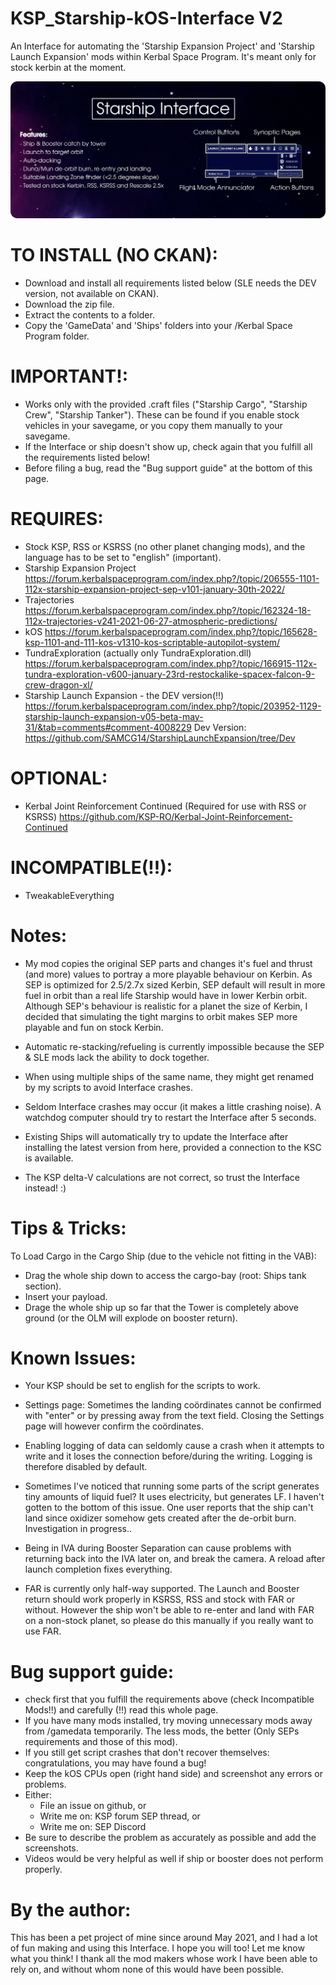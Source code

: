 # KSP_Starship-kOS-Interface V2
An Interface for automating the 'Starship Expansion Project' and 'Starship Launch Expansion' mods within Kerbal Space Program. It's meant only for stock kerbin at the moment.


![Alt text](/Infographic.png)


# TO INSTALL (NO CKAN):
- Download and install all requirements listed below (SLE needs the DEV version, not available on CKAN).
- Download the zip file.
- Extract the contents to a folder.
- Copy the 'GameData' and 'Ships' folders into your /Kerbal Space Program folder.

# IMPORTANT!:
- Works only with the provided .craft files ("Starship Cargo", "Starship Crew", "Starship Tanker"). These can be found if you enable stock vehicles in your savegame, or you copy them manually to your savegame.
- If the Interface or ship doesn't show up, check again that you fulfill all the requirements listed below!
- Before filing a bug, read the "Bug support guide" at the bottom of this page.

# REQUIRES:
- Stock KSP, RSS or KSRSS (no other planet changing mods), and the language has to be set to "english" (important).
- Starship Expansion Project
    https://forum.kerbalspaceprogram.com/index.php?/topic/206555-1101-112x-starship-expansion-project-sep-v101-january-30th-2022/
- Trajectories
    https://forum.kerbalspaceprogram.com/index.php?/topic/162324-18-112x-trajectories-v241-2021-06-27-atmospheric-predictions/
- kOS
    https://forum.kerbalspaceprogram.com/index.php?/topic/165628-ksp-1101-and-111-kos-v1310-kos-scriptable-autopilot-system/
- TundraExploration (actually only TundraExploration.dll)
    https://forum.kerbalspaceprogram.com/index.php?/topic/166915-112x-tundra-exploration-v600-january-23rd-restockalike-spacex-falcon-9-crew-dragon-xl/
- Starship Launch Expansion - the DEV version(!!)
    https://forum.kerbalspaceprogram.com/index.php?/topic/203952-1129-starship-launch-expansion-v05-beta-may-31/&tab=comments#comment-4008229
    Dev Version: https://github.com/SAMCG14/StarshipLaunchExpansion/tree/Dev

# OPTIONAL:
- Kerbal Joint Reinforcement Continued (Required for use with RSS or KSRSS)
    https://github.com/KSP-RO/Kerbal-Joint-Reinforcement-Continued

# INCOMPATIBLE(!!):
- TweakableEverything



# Notes:
- My mod copies the original SEP parts and changes it's fuel and thrust (and more) values to portray a more playable behaviour on Kerbin. As SEP is optimized for 2.5/2.7x sized Kerbin, SEP default will result in more fuel in orbit than a real life Starship would have in lower Kerbin orbit. Although SEP's behaviour is realistic for a planet the size of Kerbin, I decided that simulating the tight margins to orbit makes SEP more playable and fun on stock Kerbin.

- Automatic re-stacking/refueling is currently impossible because the SEP & SLE mods lack the ability to dock together.

- When using multiple ships of the same name, they might get renamed by my scripts to avoid Interface crashes.

- Seldom Interface crashes may occur (it makes a little crashing noise). A watchdog computer should try to restart the Interface after 5 seconds.

- Existing Ships will automatically try to update the Interface after installing the latest version from here, provided a connection to the KSC is available.

- The KSP delta-V calculations are not correct, so trust the Interface instead! :)



# Tips & Tricks:
To Load Cargo in the Cargo Ship (due to the vehicle not fitting in the VAB):

- Drag the whole ship down to access the cargo-bay (root: Ships tank section).
- Insert your payload.
- Drage the whole ship up so far that the Tower is completely above ground (or the OLM will explode on booster return).



# Known Issues:
- Your KSP should be set to english for the scripts to work.

- Settings page: Sometimes the landing coördinates cannot be confirmed with "enter" or by pressing away from the text field. Closing the Settings page will however confirm the coördinates.

- Enabling logging of data can seldomly cause a crash when it attempts to write and it loses the connection before/during the writing. Logging is therefore disabled by default.

- Sometimes I've noticed that running some parts of the script generates tiny amounts of liquid fuel? It uses electricity, but generates LF. I haven't gotten to the bottom of this issue. One user reports that the ship can't land since oxidizer somehow gets created after the de-orbit burn. Investigation in progress..

- Being in IVA during Booster Separation can cause problems with returning back into the IVA later on, and break the camera. A reload after launch completion fixes everything.

- FAR is currently only half-way supported. The Launch and Booster return should work properly in KSRSS, RSS and stock with FAR or without. However the ship won't be able to re-enter and land with FAR on a non-stock planet, so please do this manually if you really want to use FAR.



# Bug support guide:
- check first that you fulfill the requirements above (check Incompatible Mods!!) and carefully (!!) read this whole page.
- If you have many mods installed, try moving unnecessary mods away from /gamedata temporarily. The less mods, the better (Only SEPs requirements and those of this mod).
- If you still get script crashes that don't recover themselves: congratulations, you may have found a bug!
- Keep the kOS CPUs open (right hand side) and screenshot any errors or problems.
- Either:
    - File an issue on github, or
    - Write me on: KSP forum SEP thread, or
    - Write me on: SEP Discord
- Be sure to describe the problem as accurately as possible and add the screenshots.
- Videos would be very helpful as well if ship or booster does not perform properly.



# By the author:
This has been a pet project of mine since around May 2021, and I had a lot of fun making and using this Interface. I hope you will too! Let me know what you think! I thank all the mod makers whose work I have been able to rely on, and without whom none of this would have been possible.
